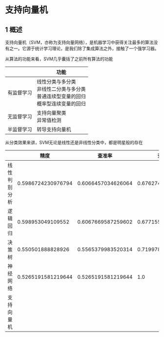 # 支持向量机

## 1 概述

支持向量机（SVM，亦称为支持向量网络），是机器学习中获得关注最多的算法没有之一。它源于统计学习理论，是我们除了集成算法之外，接触了一个强学习器。

从算法的功能来看，SVM几乎囊括了之前所有算法的功能

|            | 功能                                                         |
| ---------- | ------------------------------------------------------------ |
| 有监督学习 | 线性分类与多分类<br>非线性二分类与多分类<br>普通连续型变量的回归<br>概率型连续变量的回归 |
| 无监督学习 | 支持向量聚类<br>异常值检测                                   |
| 半监督学习 | 转导支持向量机                                               |

从分类效果来讲，SVM无论是线性还是非线性分类中，都是明星般的存在





|              | 精度               | 查准率             | 查全率             | F1                 |
| ------------ | ------------------ | ------------------ | ------------------ | ------------------ |
| 线性判别分析 | 0.5986724230976794 | 0.6066457034626064 | 0.6762740355048994 | 0.6395703886083188 |
| 逻辑回归     | 0.598953049109552  | 0.6067669587259602 | 0.6771555081792464 | 0.6400317758639064 |
| 决策树       | 0.550501888828926  | 0.5565379983520314 | 0.7199786806608995 | 0.6277951559567433 |
| 神经网络     | 0.5265191581219644 | 0.5265191581219644 | 1.0                | 0.6898297415012161 |
| 支持向量机   |                    |                    |                    |                    |

